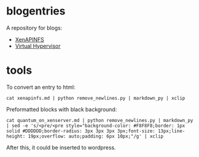 blogentries
===========
A repository for blogs:

- [XenAPINFS](./xenapinfs.md)
- [Virtual Hypervisor](./virtual_hypervisor.md)

tools
=====
To convert an entry to html:

    cat xenapinfs.md | python remove_newlines.py | markdown_py | xclip    

Preformatted blocks with black background:

    cat quantum_on_xenserver.md | python remove_newlines.py | markdown_py | sed -e 's/<pre/<pre style="background-color: #F8F8F8;border: 1px solid #DDDDDD;border-radius: 3px 3px 3px 3px;font-size: 13px;line-height: 19px;overflow: auto;padding: 6px 10px;"/g' | xclip

After this, it could be inserted to wordpress.
